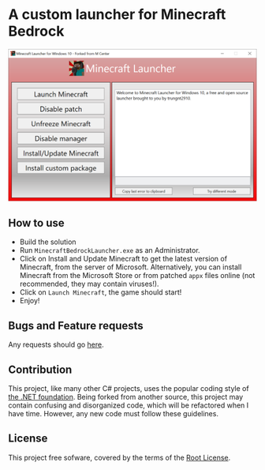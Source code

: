# A custom launcher for Minecraft Bedrock

![Screenshot](Screenshot.png)

## How to use  

- Build the solution  
- Run `MinecraftBedrockLauncher.exe` as an Administrator.
- Click on Install and Update Minecraft to get the latest version of Minecraft, from the server of Microsoft. Alternatively, you can install Minecraft from the Microsoft Store or from patched `appx` files online (not recommended, they may contain viruses!).
- Click on `Launch Minecraft`, the game should start!
- Enjoy!

## Bugs and Feature requests
Any requests should go [here](https://github.com/trungnt2910/MinecraftLauncher/issues).

## Contribution
This project, like many other C# projects, uses the popular coding style of [the .NET foundation](https://github.com/dotnet/runtime/blob/main/docs/coding-guidelines/coding-style.md). Being forked from another source, this project may contain confusing and disorganized code, which will be refactored when I have time. However, any new code must follow these guidelines.

## License
This project free sofware, covered by the terms of the [Root License](https://github.com/trungnt2910/RootLicense/blob/master/LICENSE.md).
